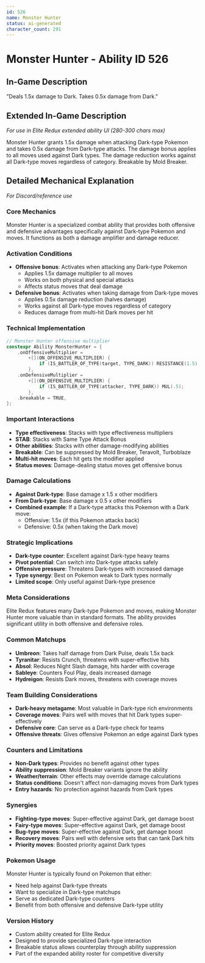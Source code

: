 ```yaml
---
id: 526
name: Monster Hunter
status: ai-generated
character_count: 291
---
```


# Monster Hunter - Ability ID 526

## In-Game Description
"Deals 1.5x damage to Dark. Takes 0.5x damage from Dark."

## Extended In-Game Description
*For use in Elite Redux extended ability UI (280-300 chars max)*

Monster Hunter grants 1.5x damage when attacking Dark-type Pokemon and takes 0.5x damage from Dark-type attacks. The damage bonus applies to all moves used against Dark types. The damage reduction works against all Dark-type moves regardless of category. Breakable by Mold Breaker.

## Detailed Mechanical Explanation
*For Discord/reference use*

### Core Mechanics
Monster Hunter is a specialized combat ability that provides both offensive and defensive advantages specifically against Dark-type Pokemon and moves. It functions as both a damage amplifier and damage reducer.

### Activation Conditions
- **Offensive bonus**: Activates when attacking any Dark-type Pokemon
  - Applies 1.5x damage multiplier to all moves
  - Works on both physical and special attacks
  - Affects status moves that deal damage
- **Defensive bonus**: Activates when taking damage from Dark-type moves
  - Applies 0.5x damage reduction (halves damage)
  - Works against all Dark-type moves regardless of category
  - Reduces damage from multi-hit Dark moves per hit

### Technical Implementation
```c
// Monster Hunter offensive multiplier
constexpr Ability MonsterHunter = {
    .onOffensiveMultiplier =
        +[](ON_OFFENSIVE_MULTIPLIER) {
            if (IS_BATTLER_OF_TYPE(target, TYPE_DARK)) RESISTANCE(1.5);
        },
    .onDefensiveMultiplier =
        +[](ON_DEFENSIVE_MULTIPLIER) {
            if (IS_BATTLER_OF_TYPE(attacker, TYPE_DARK)) MUL(.5);
        },
    .breakable = TRUE,
};
```

### Important Interactions
- **Type effectiveness**: Stacks with type effectiveness multipliers
- **STAB**: Stacks with Same Type Attack Bonus
- **Other abilities**: Stacks with other damage-modifying abilities
- **Breakable**: Can be suppressed by Mold Breaker, Teravolt, Turboblaze
- **Multi-hit moves**: Each hit gets the modifier applied
- **Status moves**: Damage-dealing status moves get offensive bonus

### Damage Calculations
- **Against Dark-type**: Base damage x 1.5 x other modifiers
- **From Dark-type**: Base damage x 0.5 x other modifiers
- **Combined example**: If a Dark-type attacks this Pokemon with a Dark move:
  - Offensive: 1.5x (if this Pokemon attacks back)
  - Defensive: 0.5x (when taking the Dark move)

### Strategic Implications
- **Dark-type counter**: Excellent against Dark-type heavy teams
- **Pivot potential**: Can switch into Dark-type attacks safely
- **Offensive pressure**: Threatens Dark-types with increased damage
- **Type synergy**: Best on Pokemon weak to Dark types normally
- **Limited scope**: Only useful against Dark-type presence

### Meta Considerations
Elite Redux features many Dark-type Pokemon and moves, making Monster Hunter more valuable than in standard formats. The ability provides significant utility in both offensive and defensive roles.

### Common Matchups
- **Umbreon**: Takes half damage from Dark Pulse, deals 1.5x back
- **Tyranitar**: Resists Crunch, threatens with super-effective hits
- **Absol**: Reduces Night Slash damage, hits harder with coverage
- **Sableye**: Counters Foul Play, deals increased damage
- **Hydreigon**: Resists Dark moves, threatens with coverage moves

### Team Building Considerations
- **Dark-heavy metagame**: Most valuable in Dark-type rich environments
- **Coverage moves**: Pairs well with moves that hit Dark types super-effectively
- **Defensive core**: Can serve as a Dark-type check for teams
- **Offensive threats**: Gives offensive Pokemon an edge against Dark types

### Counters and Limitations
- **Non-Dark types**: Provides no benefit against other types
- **Ability suppression**: Mold Breaker variants ignore the ability
- **Weather/terrain**: Other effects may override damage calculations
- **Status conditions**: Doesn't affect non-damaging moves from Dark types
- **Entry hazards**: No protection against hazards from Dark types

### Synergies
- **Fighting-type moves**: Super-effective against Dark, get damage boost
- **Fairy-type moves**: Super-effective against Dark, get damage boost  
- **Bug-type moves**: Super-effective against Dark, get damage boost
- **Recovery moves**: Pairs well with defensive sets that can tank Dark hits
- **Priority moves**: Boosted priority against Dark types

### Pokemon Usage
Monster Hunter is typically found on Pokemon that either:
- Need help against Dark-type threats
- Want to specialize in Dark-type matchups
- Serve as dedicated Dark-type counters
- Benefit from both offensive and defensive Dark-type utility

### Version History
- Custom ability created for Elite Redux
- Designed to provide specialized Dark-type interaction
- Breakable status allows counterplay through ability suppression
- Part of the expanded ability roster for competitive diversity